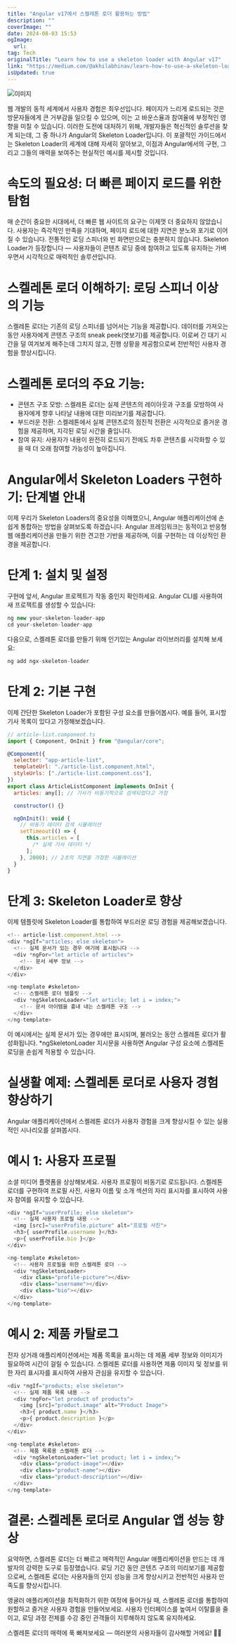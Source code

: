 ```yaml
---
title: "Angular v17에서 스켈레톤 로더 활용하는 방법"
description: ""
coverImage: ""
date: 2024-08-03 15:53
ogImage: 
  url: 
tag: Tech
originalTitle: "Learn how to use a skeleton loader with Angular v17"
link: "https://medium.com/@akhilabhinav/learn-how-to-use-a-skeleton-loader-with-angular-9414da7bb215"
isUpdated: true
---
```






![이미지](https://miro.medium.com/v2/resize:fit:800/1*r4hE6o-YvNclNlJQdb8isw.gif)

웹 개발의 동적 세계에서 사용자 경험은 최우선입니다. 페이지가 느리게 로드되는 것은 방문자들에게 큰 거부감을 일으킬 수 있으며, 이는 고 바운스율과 참여율에 부정적인 영향을 미칠 수 있습니다. 이러한 도전에 대처하기 위해, 개발자들은 혁신적인 솔루션을 찾게 되는데, 그 중 하나가 Angular의 Skeleton Loader입니다. 이 포괄적인 가이드에서는 Skeleton Loader의 세계에 대해 자세히 알아보고, 이점과 Angular에서의 구현, 그리고 그들의 매력을 보여주는 현실적인 예시를 제시할 것입니다.

# 속도의 필요성: 더 빠른 페이지 로드를 위한 탐험

매 순간이 중요한 시대에서, 더 빠른 웹 사이트의 요구는 이제껏 더 중요하지 않았습니다. 사용자는 즉각적인 만족을 기대하며, 페이지 로드에 대한 지연은 분노와 포기로 이어질 수 있습니다. 전통적인 로딩 스피너와 빈 화면만으로는 충분하지 않습니다. Skeleton Loader가 등장합니다 — 사용자들이 콘텐츠 로딩 중에 참여하고 있도록 유지하는 가벼우면서 시각적으로 매력적인 솔루션입니다.

<div class="content-ad"></div>

# 스켈레톤 로더 이해하기: 로딩 스피너 이상의 기능

스켈레톤 로더는 기존의 로딩 스피너를 넘어서는 기능을 제공합니다. 데이터를 가져오는 동안 사용자에게 콘텐츠 구조의 sneak peek(엿보기)를 제공합니다. 이로써 긴 대기 시간을 덜 여겨보게 해주는데 그치지 않고, 진행 상황을 제공함으로써 전반적인 사용자 경험을 향상시킵니다.

# 스켈레톤 로더의 주요 기능:

- 콘텐츠 구조 모방: 스켈레톤 로더는 실제 콘텐츠의 레이아웃과 구조를 모방하여 사용자에게 향후 나타날 내용에 대한 미리보기를 제공합니다.
- 부드러운 전환: 스켈레톤에서 실제 콘텐츠로의 점진적 전환은 시각적으로 즐거운 경험을 제공하며, 지각된 로딩 시간을 줄입니다.
- 참여 유지: 사용자가 내용이 완전히 로드되기 전에도 차후 콘텐츠를 시각화할 수 있을 때 더 오래 참여할 가능성이 높아집니다.

<div class="content-ad"></div>

# Angular에서 Skeleton Loaders 구현하기: 단계별 안내

이제 우리가 Skeleton Loaders의 중요성을 이해했으니, Angular 애플리케이션에 손쉽게 통합하는 방법을 살펴보도록 하겠습니다. Angular 프레임워크는 동적이고 반응형 웹 애플리케이션을 만들기 위한 견고한 기반을 제공하며, 이를 구현하는 데 이상적인 환경을 제공합니다.

# 단계 1: 설치 및 설정

구현에 앞서, Angular 프로젝트가 작동 중인지 확인하세요. Angular CLI를 사용하여 새 프로젝트를 생성할 수 있습니다:

<div class="content-ad"></div>

```js
ng new your-skeleton-loader-app
cd your-skeleton-loader-app
```

다음으로, 스켈레톤 로더를 만들기 위해 인기있는 Angular 라이브러리를 설치해 보세요:

```js
ng add ngx-skeleton-loader
```

# 단계 2: 기본 구현

<div class="content-ad"></div>

이제 간단한 Skeleton Loader가 포함된 구성 요소를 만들어봅시다. 예를 들어, 표시할 기사 목록이 있다고 가정해보겠습니다.

```js
// article-list.component.ts
import { Component, OnInit } from "@angular/core";

@Component({
  selector: "app-article-list",
  templateUrl: "./article-list.component.html",
  styleUrls: ["./article-list.component.css"],
})
export class ArticleListComponent implements OnInit {
  articles: any[]; // 기사가 비동기적으로 검색되었다고 가정

  constructor() {}

  ngOnInit(): void {
    // 비동기 데이터 검색 시뮬레이션
    setTimeout(() => {
      this.articles = [
        /* 실제 기사 데이터 */
      ];
    }, 2000); // 2초의 지연을 가정한 시뮬레이션
  }
}
```

# 단계 3: Skeleton Loader로 향상

이제 템플릿에 Skeleton Loader를 통합하여 부드러운 로딩 경험을 제공해보겠습니다.

<div class="content-ad"></div>

```js
<!-- article-list.component.html -->
<div *ngIf="articles; else skeleton">
  <!-- 실제 문서가 있는 경우 여기에 표시됩니다 -->
  <div *ngFor="let article of articles">
    <!-- 문서 세부 정보 -->
  </div>
</div>

<ng-template #skeleton>
  <!-- 스켈레톤 로더 템플릿 -->
  <div *ngSkeletonLoader="let article; let i = index;">
    <!-- 문서 아이템을 흉내 내는 스켈레톤 구조 -->
  </div>
</ng-template>
```

이 예시에서는 실제 문서가 있는 경우에만 표시되며, 불러오는 동안 스켈레톤 로더가 활성화됩니다. \*ngSkeletonLoader 지시문을 사용하면 Angular 구성 요소에 스켈레톤 로딩을 손쉽게 적용할 수 있습니다.

# 실생활 예제: 스켈레톤 로더로 사용자 경험 향상하기

Angular 애플리케이션에서 스켈레톤 로더가 사용자 경험을 크게 향상시킬 수 있는 실용적인 시나리오를 살펴봅시다.

<div class="content-ad"></div>

# 예시 1: 사용자 프로필

소셜 미디어 플랫폼을 상상해보세요. 사용자 프로필이 비동기로 로드됩니다. 스켈레톤 로더를 구현하여 프로필 사진, 사용자 이름 및 소개 섹션의 자리 표시자를 표시하여 사용자 참여를 유지할 수 있습니다.

```js
<div *ngIf="userProfile; else skeleton">
  <!-- 실제 사용자 프로필 내용 -->
  <img [src]="userProfile.picture" alt="프로필 사진">
  <h3>{ userProfile.username }</h3>
  <p>{ userProfile.bio }</p>
</div>

<ng-template #skeleton>
  <!-- 사용자 프로필을 위한 스켈레톤 로더 -->
  <div *ngSkeletonLoader>
    <div class="profile-picture"></div>
    <div class="username"></div>
    <div class="bio"></div>
  </div>
</ng-template>
```

# 예시 2: 제품 카탈로그

<div class="content-ad"></div>

전자 상거래 애플리케이션에서는 제품 목록을 표시하는 데 제품 세부 정보와 이미지가 필요하여 시간이 걸릴 수 있습니다. 스켈레톤 로더를 사용하면 제품 이미지 및 정보를 위한 자리 표시자를 표시하여 사용자 관심을 유지할 수 있습니다.

```js
<div *ngIf="products; else skeleton">
  <!-- 실제 제품 목록 내용 -->
  <div *ngFor="let product of products">
    <img [src]="product.image" alt="Product Image">
    <h3>{ product.name }</h3>
    <p>{ product.description }</p>
  </div>
</div>

<ng-template #skeleton>
  <!-- 제품 목록용 스켈레톤 로더 -->
  <div *ngSkeletonLoader="let product; let i = index;">
    <div class="product-image"></div>
    <div class="product-name"></div>
    <div class="product-description"></div>
  </div>
</ng-template>
```

# 결론: 스켈레톤 로더로 Angular 앱 성능 향상

요약하면, 스켈레톤 로더는 더 빠르고 매력적인 Angular 애플리케이션을 만드는 데 개발자의 강력한 도구로 등장했습니다. 로딩 기간 동안 콘텐츠 구조의 미리보기를 제공함으로써, 스켈레톤 로더는 사용자들의 인지 성능을 크게 향상시키고 전반적인 사용자 만족도를 향상시킵니다.

<div class="content-ad"></div>

앵귤러 애플리케이션을 최적화하기 위한 여정에 들어가실 때, 스켈레톤 로더를 통합하여 원할하고 즐거운 사용자 경험을 만들어보세요. 사용자 인터페이스를 높여서 이탈률을 줄이고, 로딩 과정 전체를 수강 중인 관객들이 지루해하지 않도록 유지하세요.

스켈레톤 로더의 매력에 푹 빠져보세요 — 여러분의 사용자들이 감사해할 거에요! 🚀✨
